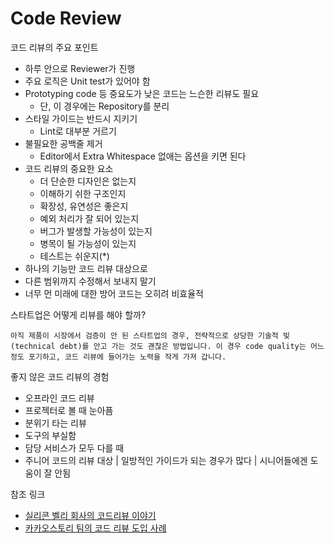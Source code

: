 # Code Review

코드 리뷰의 주요 포인트
- 하루 안으로 Reviewer가 진행
- 주요 로직은 Unit test가 있어야 함
- Prototyping code 등 중요도가 낮은 코드는 느슨한 리뷰도 필요
  * 단, 이 경우에는 Repository를 분리
- 스타일 가이드는 반드시 지키기
   * Lint로 대부분 거르기
- 불필요한 공백줄 제거
  * Editor에서 Extra Whitespace 없애는 옵션을 키면 된다
- 코드 리뷰의 중요한 요소
  * 더 단순한 디자인은 없는지
  * 이해하기 쉬한 구조인지
  * 확장성, 유연성은 좋은지
  * 예외 처리가 잘 되어 있는지
  * 버그가 발생할 가능성이 있는지
  * 병목이 될 가능성이 있는지
  * 테스트는 쉬운지(*)
- 하나의 기능만 코드 리뷰 대상으로
- 다른 범위까지 수정해서 보내지 말기
- 너무 먼 미래에 대한 방어 코드는 오히려 비효율적

스타트업은 어떻게 리뷰를 해야 할까?
```
아직 제품이 시장에서 검증이 안 된 스타트업의 경우, 전략적으로 상당한 기술적 빚 (technical debt)를 안고 가는 것도 괜찮은 방법입니다. 이 경우 code quality는 어느 정도 포기하고, 코드 리뷰에 들어가는 노력을 작게 가져 갑니다.
```

좋지 않은 코드 리뷰의 경험
  * 오프라인 코드 리뷰
  * 프로젝터로 볼 때 눈아픔
  * 분위기 타는 리뷰
  * 도구의 부실함
  * 담당 서비스가 모두 다를 때
  * 주니어 코드의 리뷰 대상
    | 일방적인 가이드가 되는 경우가 많다
    | 시니어들에겐 도움이 잘 안됨



참조 링크
- [실리콘 벨리 회사의 코드리뷰 이야기](https://xyz37.blog.me/221147928687)
- [카카오스토리 팀의 코드 리뷰 도입 사례](https://tech.kakao.com/2016/02/04/code-review/)